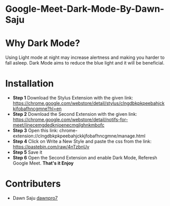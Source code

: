 # Google-Meet-Dark-Mode-By-Dawn-Saju

# Why Dark Mode?
Using Light mode at night may increase alertness and making you harder to fall asleep. Dark Mode aims to reduce the blue light and it will be beneficial.

# Installation
- **Step 1** Download the Stylus Extension with the given link: https://chrome.google.com/webstore/detail/stylus/clngdbkpkpeebahjckkjfobafhncgmne?hl=en
- **Step 2** Download the Second Extension with the given link: https://chrome.google.com/webstore/detail/notifs-for-meet/iinecemgdedknjoenecmgjlghnkmbofc
- **Step 3** Open this link: chrome-extension://clngdbkpkpeebahjckkjfobafhncgmne/manage.html
- **Step 4** Click on Write a New Style and paste the css from the link: https://pastebin.com/raw/4nTzbnUv
- **Step 5** Save it
- **Step 6** Open the Second Extension and enable Dark Mode, Referesh Google Meet.
**That's it Enjoy**

# Contributers
- Dawn Saju <a href="https://github.com/dawnpro7">dawnpro7</a>
